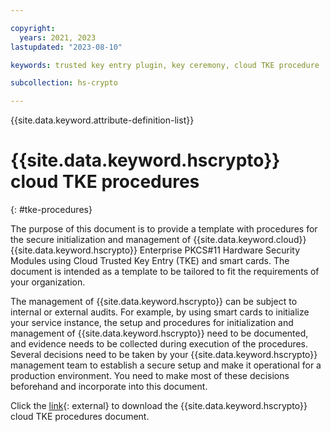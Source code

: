 ```yaml
---

copyright:
  years: 2021, 2023
lastupdated: "2023-08-10"

keywords: trusted key entry plugin, key ceremony, cloud TKE procedure

subcollection: hs-crypto

---
```



{{site.data.keyword.attribute-definition-list}}



# {{site.data.keyword.hscrypto}} cloud TKE procedures
{: #tke-procedures}

The purpose of this document is to provide a template with procedures for the secure initialization and management of {{site.data.keyword.cloud}} {{site.data.keyword.hscrypto}} Enterprise PKCS#11 Hardware Security Modules using Cloud Trusted Key Entry (TKE) and smart cards. The document is intended as a template to be tailored to fit the requirements of your organization.

The management of {{site.data.keyword.hscrypto}} can be subject to internal or external audits. For example, by using smart cards to initialize your service instance, the setup and procedures for initialization and management of {{site.data.keyword.hscrypto}} need to be documented, and evidence needs to be collected during execution of the procedures. Several decisions need to be taken by your {{site.data.keyword.hscrypto}} management team to establish a secure setup and make it operational for a production environment. You need to make most of these decisions beforehand and incorporate into this document.

Click the [link](https://cloud.ibm.com/media/docs/downloads/hs-crypto/IBM_Cloud_HyperProtectCryptoSevices_TKE_Procedures.pdf){: external} to download the {{site.data.keyword.hscrypto}} cloud TKE procedures document.


